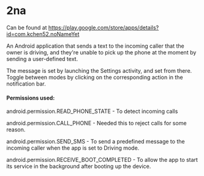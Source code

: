 # 2na
Can be found at https://play.google.com/store/apps/details?id=com.kchen52.noNameYet

An Android application that sends a text to the incoming caller that the owner is driving, and they're unable to pick up the phone at the moment by sending a user-defined text.

The message is set by launching the Settings activity, and set from there.
Toggle between modes by clicking on the corresponding action in the notification bar.


#### Permissions used:

android.permission.READ_PHONE_STATE - To detect incoming calls

android.permission.CALL_PHONE - Needed this to reject calls for some reason.

android.permission.SEND_SMS - To send a predefined message to the incoming caller when the app is set to Driving mode.

android.permission.RECEIVE_BOOT_COMPLETED - To allow the app to start its service in the background after booting up the device. 
